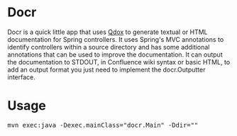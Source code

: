 Docr
====

Docr is a quick little app that uses [Qdox](http://qdox.codehaus.org/) to generate textual or HTML documentation for Spring controllers. It uses
Spring's MVC annotations to identify controllers within a source directory and has some additional annotations that can be used to improve the
documentation. It can output the documentation to STDOUT, in Confluence wiki syntax or basic HTML, to add an output format you just need to implement
the docr.Outputter interface.

Usage
=====

<pre>
mvn exec:java -Dexec.mainClass="docr.Main" -Ddir="<java source files>"
</pre>